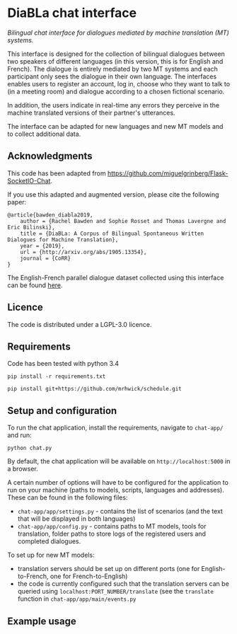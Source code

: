 # DiaBLa chat interface

*Bilingual chat interface for dialogues mediated by machine translation (MT) systems.*

This interface is designed for the collection of bilingual dialogues between two speakers of different languages (in this version, this is for English and French). The dialogue is entirely mediated by two MT systems and each participant only sees the dialogue in their own language. The interfaces enables users to register an account, log in, choose who they want to talk to (in a meeting room) and dialogue according to a chosen fictional scenario. 

In addition, the users indicate in real-time any errors they perceive in the machine translated versions of their partner's utterances.

The interface can be adapted for new languages and new MT models and to collect additional data.

## Acknowledgments

This code has been adapted from https://github.com/miguelgrinberg/Flask-SocketIO-Chat.

If you use this adapted and augmented version, please cite the following paper:

```
@article{bawden_diabla2019,
    author = {Rachel Bawden and Sophie Rosset and Thomas Lavergne and Eric Bilinski},
    title = {DiaBLa: A Corpus of Bilingual Spontaneous Written Dialogues for Machine Translation},
    year = {2019},
    url = {http://arxiv.org/abs/1905.13354},
    journal = {CoRR}
}
```

The English-French parallel dialogue dataset collected using this interface can be found [here](https://github.com/rbawden/DiaBLa-dataset).

## Licence

The code is distributed under a LGPL-3.0 licence.


## Requirements

Code has been tested with python 3.4

`pip install -r requirements.txt`

`pip install git+https://github.com/mrhwick/schedule.git`


## Setup and configuration

To run the chat application, install the requirements, navigate to `chat-app/` and run:

`python chat.py`

By default, the chat application will be available on `http://localhost:5000` in a browser.

A certain number of options will have to be configured for the application to run on your machine (paths to models, scripts, languages and addresses). These can be found in the following files:

- `chat-app/app/settings.py` - contains the list of scenarios (and the text that will be displayed in both languages)
- `chat-app/app/config.py` - contains paths to MT models, tools for translation, folder paths to store logs of the registered users and completed dialogues.

To set up for new MT models:

- translation servers should be set up on different ports (one for English-to-French, one for French-to-English)
- the code is currently configured such that the translation servers can be queried using `localhost:PORT_NUMBER/translate` (see the `translate` function in `chat-app/app/main/events.py` 

## Example usage
